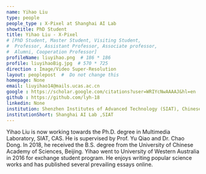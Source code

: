 ```yaml
---
name: Yihao Liu
type: people
people_type : X-Pixel at Shanghai AI Lab
showtitle: PhD Student
title: Yihao Liu - X-Pixel
# [PhD Student, Master Student, Visiting Student,
#  Professor, Assistant Professor, Associate professor,
#  Alumni, Cooperation Professor]
profileName: liuyihao.png  # 186 * 186
profile: liuyihaoBig.jpg  # 570 * 725
direction : Image/Video Super-Resolution
layout: peoplepost  #  Do not change this
homepage: None
email: liuyihao14@mails.ucas.ac.cn
google : https://scholar.google.com/citations?user=WRIYcNwAAAAJ&hl=en
github : https://github.com/lyh-18
linkedin: None
institution: Shenzhen Institutes of Advanced Technology (SIAT), Chinese Academy of Sciences (CAS)
institutionShort: Shanghai AI Lab ,SIAT
---
```


Yihao Liu is now working towards the Ph.D. degree in Multimedia Laboratory, SIAT, CAS. He is supervised by Prof. Yu Qiao and Dr. Chao Dong. In 2018, he received the B.S. degree from the University of Chinese Academy of Sciences, Beijing. Yihao went to University of Western Australia in 2016 for exchange student program. He enjoys writing popular science works and has published several prevailing essays online.

 

